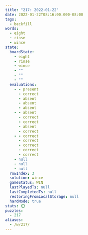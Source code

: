 ```yaml
---
title: "217: 2022-01-22"
date: 2022-01-22T08:16:00.000-08:00
tags:
  - backfill
words:
  - eight
  - rinse
  - wince
state:
  boardState:
    - eight
    - rinse
    - wince
    - ""
    - ""
    - ""
  evaluations:
    - - present
      - correct
      - absent
      - absent
      - absent
    - - absent
      - correct
      - correct
      - absent
      - correct
    - - correct
      - correct
      - correct
      - correct
      - correct
    - null
    - null
    - null
  rowIndex: 3
  solution: wince
  gameStatus: WIN
  lastPlayedTs: null
  lastCompletedTs: null
  restoringFromLocalStorage: null
  hardMode: true
stats: {}
puzzles:
  - 217
aliases:
  - /w/217/
---
```

<!-- more -->
